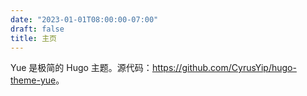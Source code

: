 ```yaml
---
date: "2023-01-01T08:00:00-07:00"
draft: false
title: 主页
---
```


Yue 是极简的 Hugo 主题。源代码：<https://github.com/CyrusYip/hugo-theme-yue>。
